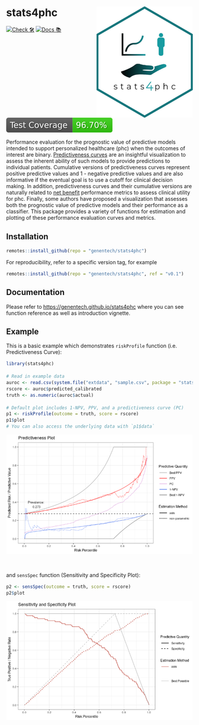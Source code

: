 # stats4phc <img src="man/figures/logo.png" align="right" width="260px" height="300px" />

<!-- start badges -->
[![Check 🛠](https://github.com/genentech/stats4phc/actions/workflows/check.yaml/badge.svg)](https://genentech.github.io/stats4phc/main/unit-test-report/)
[![Docs 📚](https://github.com/genentech/stats4phc/actions/workflows/docs.yaml/badge.svg)](https://genentech.github.io/stats4phc/)
[![Code Coverage 📔](https://raw.githubusercontent.com/genentech/stats4phc/_xml_coverage_reports/data/main/badge.svg)](https://genentech.github.io/stats4phc/main/coverage-report/)
<!-- end badges -->

Performance evaluation for the prognostic value of predictive models intended to 
support personalized healthcare (phc) when the outcomes of interest are binary. 
<a href="https://pubmed.ncbi.nlm.nih.gov/17982157/" target="_blank">Predictiveness curves</a>
are an insightful visualization to assess the inherent ability of such 
models to provide predictions to individual patients. Cumulative versions of predictiveness 
curves represent positive predictive values and 1 - negative predictive values and are also 
informative if the eventual goal is to use a cutoff for clinical decision making. 
In addition, predictiveness curves and their cumulative versions are naturally related to 
<a href="https://www.bmj.com/content/352/bmj.i6" target="_blank">net benefit</a>
performance metrics to assess clinical utility for phc. Finally, some authors have 
proposed a visualization that assesses both the prognostic value of predictive models and 
their performance as a classifier. This package provides a variety of functions for estimation 
and plotting of these performance evaluation curves and metrics.


## Installation

``` r
remotes::install_github(repo = "genentech/stats4phc")
```

For reproducibility, refer to a specific version tag, for example

``` r
remotes::install_github(repo = "genentech/stats4phc", ref = "v0.1")
```


## Documentation

Please refer to https://genentech.github.io/stats4phc 
where you can see function reference as well as introduction vignette.

## Example

This is a basic example which demonstrates `riskProfile` function (i.e. Predictiveness Curve):

``` r
library(stats4phc)

# Read in example data
auroc <- read.csv(system.file("extdata", "sample.csv", package = "stats4phc"))
rscore <- auroc$predicted_calibrated
truth <- as.numeric(auroc$actual)

# Default plot includes 1-NPV, PPV, and a predictiveness curve (PC) 
p1 <- riskProfile(outcome = truth, score = rscore)
p1$plot
# You can also access the underlying data with `p1$data`
```

![](man/figures/readme_p1.png)

<br/>

and `sensSpec` function (Sensitivity and Specificity Plot):

```r
p2 <- sensSpec(outcome = truth, score = rscore)
p2$plot
```

![](man/figures/readme_p2.png)
